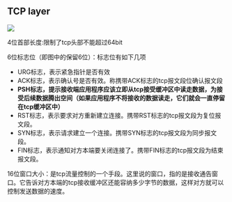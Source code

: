 ## TCP layer

![](https://img-blog.csdn.net/20181015142113271?watermark/2/text/aHR0cHM6Ly9ibG9nLmNzZG4ubmV0L3FxXzQxNzI3MjE4/font/5a6L5L2T/fontsize/400/fill/I0JBQkFCMA==/dissolve/70)

4位首部长度:限制了tcp头部不能超过64bit

6位标志位（即图中的保留6位）：标志位有如下几项

   + URG标志，表示紧急指针是否有效
   + ACK标志，表示确认号是否有效。称携带ACK标志的tcp报文段位确认报文段
   +  **PSH标志，提示接收端应用程序应该立即从tcp接受缓冲区中读走数据，为接受后续数据腾出空间（如果应用程序不将接收的数据读走，它们就会一直停留在tcp缓冲区中）**
   + RST标志，表示要求对方重新建立连接。携带RST标志的tcp报文段为复位报文段。
   + SYN标志，表示请求建立一个连接。携带SYN标志的tcp报文段为同步报文段。
   + FIN标志，表示通知对方本端要关闭连接了。携带FIN标志的tcp报文段为结束报文段。
  
16位窗口大小：是tcp流量控制的一个手段。这里说的窗口，指的是接收通告窗口。它告诉对方本端的tcp接收缓冲区还能容纳多少字节的数据，这样对方就可以控制发送数据的速度。


